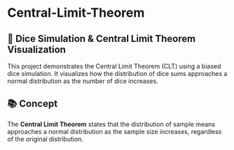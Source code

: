 # Central-Limit-Theorem

## 🎲 Dice Simulation & Central Limit Theorem Visualization
This project demonstrates the Central Limit Theorem (CLT) using a biased dice simulation. It visualizes how the distribution of dice sums approaches a normal distribution as the number of dice increases.

## 📚 Concept

The **Central Limit Theorem** states that the distribution of sample means approaches a normal distribution as the sample size increases, regardless of the original distribution.